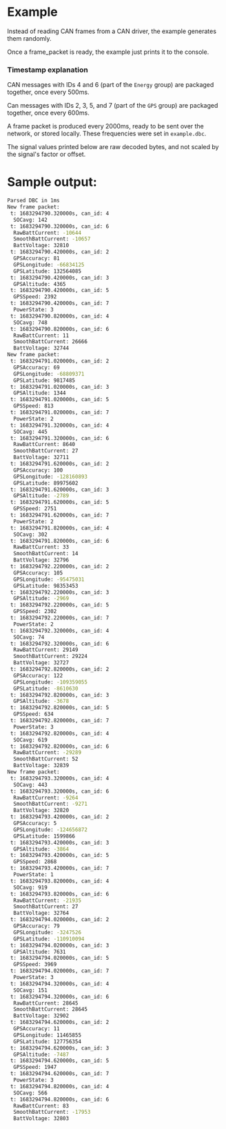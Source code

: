 # Example

Instead of reading CAN frames from a CAN driver, the example generates them randomly.

Once a frame_packet is ready, the example just prints it to the console.

### Timestamp explanation

CAN messages with IDs 4 and 6 (part of the `Energy` group) are packaged together, once every 500ms. 

Can messages with IDs 2, 3, 5, and 7 (part of the `GPS` group) are packaged together, once every 600ms.

A frame packet is produced every 2000ms, ready to be sent over the network, or stored locally. These frequencies were set in `example.dbc`.

The signal values printed below are raw decoded bytes, and not scaled by the signal's factor or offset.

# Sample output:

```cmd
Parsed DBC in 1ms
New frame packet:
 t: 1683294790.320000s, can_id: 4
  SOCavg: 142
 t: 1683294790.320000s, can_id: 6
  RawBattCurrent: -10644
  SmoothBattCurrent: -10657
  BattVoltage: 32810
 t: 1683294790.420000s, can_id: 2
  GPSAccuracy: 81
  GPSLongitude: -66834125
  GPSLatitude: 132564085
 t: 1683294790.420000s, can_id: 3
  GPSAltitude: 4365
 t: 1683294790.420000s, can_id: 5
  GPSSpeed: 2392
 t: 1683294790.420000s, can_id: 7
  PowerState: 3
 t: 1683294790.820000s, can_id: 4
  SOCavg: 748
 t: 1683294790.820000s, can_id: 6
  RawBattCurrent: 11
  SmoothBattCurrent: 26666
  BattVoltage: 32744
New frame packet:
 t: 1683294791.020000s, can_id: 2
  GPSAccuracy: 69
  GPSLongitude: -68809371
  GPSLatitude: 9817485
 t: 1683294791.020000s, can_id: 3
  GPSAltitude: 1344
 t: 1683294791.020000s, can_id: 5
  GPSSpeed: 813
 t: 1683294791.020000s, can_id: 7
  PowerState: 2
 t: 1683294791.320000s, can_id: 4
  SOCavg: 445
 t: 1683294791.320000s, can_id: 6
  RawBattCurrent: 8640
  SmoothBattCurrent: 27
  BattVoltage: 32711
 t: 1683294791.620000s, can_id: 2
  GPSAccuracy: 100
  GPSLongitude: -128160893
  GPSLatitude: 89975602
 t: 1683294791.620000s, can_id: 3
  GPSAltitude: -2789
 t: 1683294791.620000s, can_id: 5
  GPSSpeed: 2751
 t: 1683294791.620000s, can_id: 7
  PowerState: 2
 t: 1683294791.820000s, can_id: 4
  SOCavg: 302
 t: 1683294791.820000s, can_id: 6
  RawBattCurrent: 33
  SmoothBattCurrent: 14
  BattVoltage: 32796
 t: 1683294792.220000s, can_id: 2
  GPSAccuracy: 105
  GPSLongitude: -95475031
  GPSLatitude: 98353453
 t: 1683294792.220000s, can_id: 3
  GPSAltitude: -2969
 t: 1683294792.220000s, can_id: 5
  GPSSpeed: 2302
 t: 1683294792.220000s, can_id: 7
  PowerState: 2
 t: 1683294792.320000s, can_id: 4
  SOCavg: 74
 t: 1683294792.320000s, can_id: 6
  RawBattCurrent: 29149
  SmoothBattCurrent: 29224
  BattVoltage: 32727
 t: 1683294792.820000s, can_id: 2
  GPSAccuracy: 122
  GPSLongitude: -109359055
  GPSLatitude: -8610630
 t: 1683294792.820000s, can_id: 3
  GPSAltitude: -3678
 t: 1683294792.820000s, can_id: 5
  GPSSpeed: 634
 t: 1683294792.820000s, can_id: 7
  PowerState: 3
 t: 1683294792.820000s, can_id: 4
  SOCavg: 619
 t: 1683294792.820000s, can_id: 6
  RawBattCurrent: -29289
  SmoothBattCurrent: 52
  BattVoltage: 32839
New frame packet:
 t: 1683294793.320000s, can_id: 4
  SOCavg: 443
 t: 1683294793.320000s, can_id: 6
  RawBattCurrent: -9264
  SmoothBattCurrent: -9271
  BattVoltage: 32820
 t: 1683294793.420000s, can_id: 2
  GPSAccuracy: 5
  GPSLongitude: -124656872
  GPSLatitude: 1599866
 t: 1683294793.420000s, can_id: 3
  GPSAltitude: -3864
 t: 1683294793.420000s, can_id: 5
  GPSSpeed: 2868
 t: 1683294793.420000s, can_id: 7
  PowerState: 1
 t: 1683294793.820000s, can_id: 4
  SOCavg: 919
 t: 1683294793.820000s, can_id: 6
  RawBattCurrent: -21935
  SmoothBattCurrent: 27
  BattVoltage: 32764
 t: 1683294794.020000s, can_id: 2
  GPSAccuracy: 79
  GPSLongitude: -3247526
  GPSLatitude: -110910094
 t: 1683294794.020000s, can_id: 3
  GPSAltitude: 7631
 t: 1683294794.020000s, can_id: 5
  GPSSpeed: 3969
 t: 1683294794.020000s, can_id: 7
  PowerState: 3
 t: 1683294794.320000s, can_id: 4
  SOCavg: 151
 t: 1683294794.320000s, can_id: 6
  RawBattCurrent: 28645
  SmoothBattCurrent: 28645
  BattVoltage: 32902
 t: 1683294794.620000s, can_id: 2
  GPSAccuracy: 11
  GPSLongitude: 11465855
  GPSLatitude: 127756354
 t: 1683294794.620000s, can_id: 3
  GPSAltitude: -7487
 t: 1683294794.620000s, can_id: 5
  GPSSpeed: 1947
 t: 1683294794.620000s, can_id: 7
  PowerState: 3
 t: 1683294794.820000s, can_id: 4
  SOCavg: 566
 t: 1683294794.820000s, can_id: 6
  RawBattCurrent: 83
  SmoothBattCurrent: -17953
  BattVoltage: 32803
```